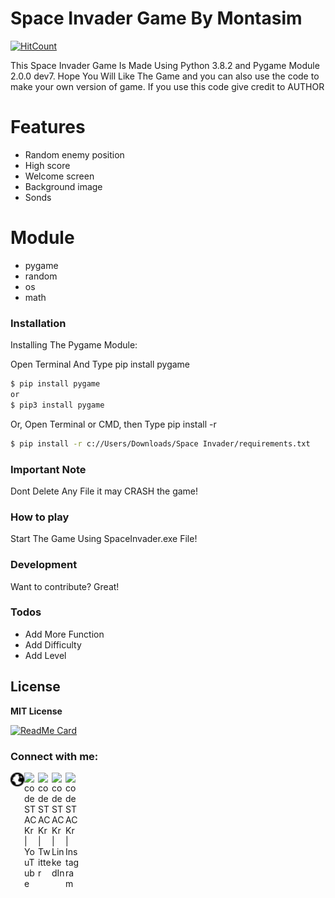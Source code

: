 # Space Invader Game By Montasim

[![HitCount](http://hits.dwyl.com/montasimmamun/Space-Invader.svg)](http://hits.dwyl.com/montasimmamun/Space-Invader)

This Space Invader Game Is Made Using Python 3.8.2 and Pygame Module 2.0.0 dev7. Hope You Will Like The Game and you can also use the code to make your own version of game. If you use this code give credit to AUTHOR

# Features

  - Random enemy position
  - High score
  - Welcome screen
  - Background image
  - Sonds

 # Module

  - pygame
  - random
  - os
  - math

### Installation

Installing The Pygame Module:

Open Terminal And Type pip install pygame
```sh
$ pip install pygame
or
$ pip3 install pygame
```
Or, Open Terminal or CMD, then Type pip install -r <path to the game>

```sh
$ pip install -r c://Users/Downloads/Space Invader/requirements.txt
```
### Important Note
Dont Delete Any File it may CRASH the game!

### How to play
Start The Game Using SpaceInvader.exe File!

### Development

Want to contribute? Great!

### Todos

 - Add More Function
 - Add Difficulty
 - Add Level

License
----

**MIT License**

[![ReadMe Card](https://github-readme-stats.vercel.app/api/pin/?username=montasimmamun&repo=Space-Invader)](https://github.com/montasimmamun/Space-Invader)


### Connect with me:

[<img align="left" alt="codeSTACKr.com" width="22px" src="https://raw.githubusercontent.com/iconic/open-iconic/master/svg/globe.svg" />][website]
[<img align="left" alt="codeSTACKr | YouTube" width="22px" src="https://cdn.jsdelivr.net/npm/simple-icons@v3/icons/youtube.svg" />][youtube]
[<img align="left" alt="codeSTACKr | Twitter" width="22px" src="https://cdn.jsdelivr.net/npm/simple-icons@v3/icons/twitter.svg" />][twitter]
[<img align="left" alt="codeSTACKr | LinkedIn" width="22px" src="https://cdn.jsdelivr.net/npm/simple-icons@v3/icons/linkedin.svg" />][linkedin]
[<img align="left" alt="codeSTACKr | Instagram" width="22px" src="https://cdn.jsdelivr.net/npm/simple-icons@v3/icons/instagram.svg" />][instagram]

[website]: https://montasimcv.000webhostapp.com/
[twitter]: https://twitter.com/montasimmamun
[youtube]: https://youtube.com/montasimmamun
[instagram]: https://instagram.com/montasimmamun
[linkedin]: https://linkedin.com/in/montasimmamun
